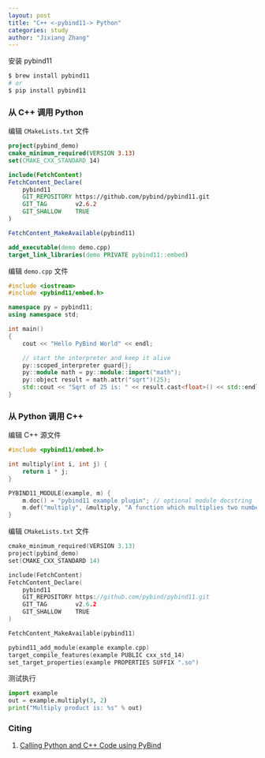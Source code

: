 ```yaml
---
layout: post
title: "C++ <-pybind11-> Python"
categories: study
author: "Jixiang Zhang"
---
```


安装 pybind11

```bash
$ brew install pybind11
# or
$ pip install pybind11
```

### 从 C++ 调用 Python

编辑 `CMakeLists.txt` 文件

```cmake
project(pybind_demo)
cmake_minimum_required(VERSION 3.13)
set(CMAKE_CXX_STANDARD 14)	

include(FetchContent)
FetchContent_Declare(
	pybind11
	GIT_REPOSITORY https://github.com/pybind/pybind11.git
	GIT_TAG        v2.6.2
	GIT_SHALLOW    TRUE
)

FetchContent_MakeAvailable(pybind11)

add_executable(demo demo.cpp)
target_link_libraries(demo PRIVATE pybind11::embed)
```

编辑 `demo.cpp` 文件

```c++
#include <iostream>
#include <pybind11/embed.h>

namespace py = pybind11;
using namespace std;

int main()
{
    cout << "Hello PyBind World" << endl;

    // start the interpreter and keep it alive
    py::scoped_interpreter guard{}; 
    py::module math = py::module::import("math");
    py::object result = math.attr("sqrt")(25);
    std::cout << "Sqrt of 25 is: " << result.cast<float>() << std::endl;
}
```

### 从 Python 调用 C++

编辑 C++ 源文件

```c++
#include <pybind11/embed.h>

int multiply(int i, int j) {
    return i * j;
}

PYBIND11_MODULE(example, m) {
    m.doc() = "pybind11 example plugin"; // optional module docstring
    m.def("multiply", &multiply, "A function which multiplies two numbers");
}
```

编辑 `CMakeLists.txt` 文件

```c++
cmake_minimum_required(VERSION 3.13)
project(pybind_demo)
set(CMAKE_CXX_STANDARD 14)	

include(FetchContent)
FetchContent_Declare(
	pybind11
	GIT_REPOSITORY https://github.com/pybind/pybind11.git
	GIT_TAG        v2.6.2
	GIT_SHALLOW    TRUE
)

FetchContent_MakeAvailable(pybind11)

pybind11_add_module(example example.cpp)
target_compile_features(example PUBLIC cxx_std_14)
set_target_properties(example PROPERTIES SUFFIX ".so")
```

测试执行

```python
import example
out = example.multiply(3, 2)
print("Multiply product is: %s" % out)
```

### Citing

1. [Calling Python and C++ Code using PyBind](https://blog.devgenius.io/calling-python-and-c-code-using-pybind-99ab7fefa685)